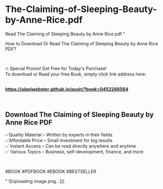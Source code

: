 # The-Claiming-of-Sleeping-Beauty-by-Anne-Rice.pdf
Read The Claiming of Sleeping Beauty by Anne Rice pdf
"<p>How to Download Or Read The Claiming of Sleeping Beauty by Anne Rice PDF?</p>
<p>&nbsp;</p>
<p>&#128293;  Special Promo! Get Free for Today's Purchase!<br />To download or Read your free Book, simply click link address here:&nbsp;<br />&nbsp;</p>
<p><a href=""https://alaniwebster.github.io/push/?book=0452266564""><strong>https://alaniwebster.github.io/push/?book=0452266564</strong></a></p>
<p>&nbsp;</p>
<h2>Download The Claiming of Sleeping Beauty by Anne Rice PDF</h2>
<p>&#x2705;Quality Material &ndash; Written by experts in their fields<br />&#x2705;Affordable Price &ndash; Small investment for big results<br />&#x2705; Instant Access &ndash; Can be read directly anywhere and anytime<br />&#x2705; Various Topics &ndash; Business, self-development, finance, and more</p>
<p>&nbsp;</p>
<p>#BOOK #PDFBOOK #EBOOK #BESTSELLER</p>
"
![Uploading image.png…]()
